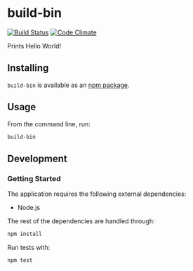 # build-bin
[![Build Status](https://travis-ci.org/vinsonchuong/build-bin.svg?branch=master)](https://travis-ci.org/vinsonchuong/build-bin)
[![Code Climate](https://codeclimate.com/github/vinsonchuong/build-bin/badges/gpa.svg)](https://codeclimate.com/github/vinsonchuong/build-bin)

Prints Hello World!

## Installing
`build-bin` is available as an
[npm package](https://www.npmjs.com/package/build-bin).

## Usage
From the command line, run:
```bash
build-bin
```

## Development
### Getting Started
The application requires the following external dependencies:
* Node.js

The rest of the dependencies are handled through:
```bash
npm install
```

Run tests with:
```bash
npm test
```
